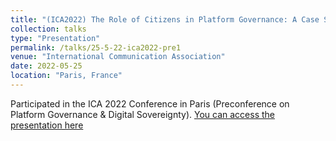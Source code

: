 ```yaml
---
title: "(ICA2022) The Role of Citizens in Platform Governance: A Case Study of Public Consultations on European Online Content Regulation"
collection: talks
type: "Presentation"
permalink: /talks/25-5-22-ica2022-pre1
venue: "International Communication Association"
date: 2022-05-25
location: "Paris, France"
---
```


Participated in the ICA 2022 Conference in Paris (Preconference on Platform Governance &amp; Digital Sovereignty). [You can access the presentation here](https://github.com/p-charis/cpapaevangelou/blob/master/presentation-files/public-consultations_presentation.pdf)
